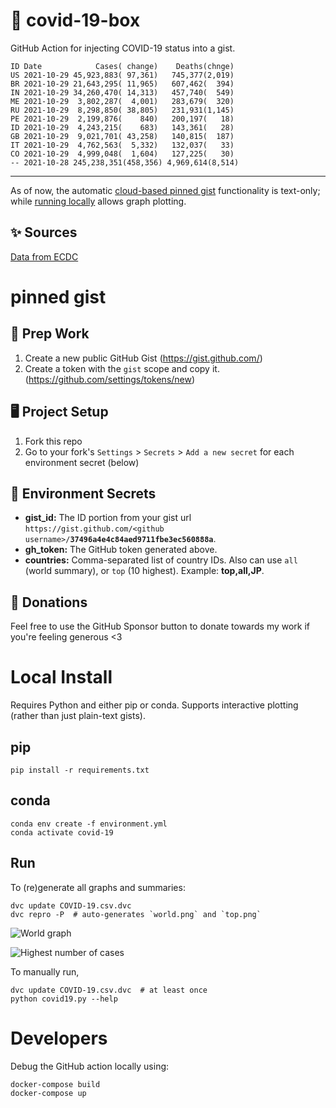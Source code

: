# 🏥 covid-19-box

GitHub Action for injecting COVID-19 status into a gist.

```
ID Date            Cases( change)    Deaths(chnge)
US 2021-10-29 45,923,883( 97,361)   745,377(2,019)
BR 2021-10-29 21,643,295( 11,965)   607,462(  394)
IN 2021-10-29 34,260,470( 14,313)   457,740(  549)
ME 2021-10-29  3,802,287(  4,001)   283,679(  320)
RU 2021-10-29  8,298,850( 38,805)   231,931(1,145)
PE 2021-10-29  2,199,876(    840)   200,197(   18)
ID 2021-10-29  4,243,215(    683)   143,361(   28)
GB 2021-10-29  9,021,701( 43,258)   140,815(  187)
IT 2021-10-29  4,762,563(  5,332)   132,037(   33)
CO 2021-10-29  4,999,048(  1,604)   127,225(   30)
-- 2021-10-28 245,238,351(458,356) 4,969,614(8,514)
```

---

As of now, the automatic [cloud-based pinned gist](#pinned-gist) functionality is text-only;
while [running locally](#local-install) allows graph plotting.

## ✨ Sources

[Data from ECDC](https://www.ecdc.europa.eu/en/publications-data/download-todays-data-geographic-distribution-covid-19-cases-worldwide)

# pinned gist

## 🎒 Prep Work
1. Create a new public GitHub Gist (https://gist.github.com/)
1. Create a token with the `gist` scope and copy it. (https://github.com/settings/tokens/new)

## 🖥 Project Setup
1. Fork this repo
1. Go to your fork's `Settings` > `Secrets` > `Add a new secret` for each environment secret (below)

## 🤫 Environment Secrets
- **gist_id:** The ID portion from your gist url `https://gist.github.com/<github username>/`**`37496a4e4c84aed9711fbe3ec560888a`**.
- **gh_token:** The GitHub token generated above.
- **countries:** Comma-separated list of country IDs. Also can use `all` (world summary), or `top` (10 highest). Example: **top,all,JP**.

## 💸 Donations

Feel free to use the GitHub Sponsor button to donate towards my work if you're feeling generous <3

# Local Install

Requires Python and either pip or conda. Supports interactive plotting (rather than just plain-text gists).

## pip

```
pip install -r requirements.txt
```

## conda

```
conda env create -f environment.yml
conda activate covid-19
```

## Run

To (re)generate all graphs and summaries:

```
dvc update COVID-19.csv.dvc
dvc repro -P  # auto-generates `world.png` and `top.png`
```

![World graph](world.png)

![Highest number of cases](top.png)

To manually run,

```
dvc update COVID-19.csv.dvc  # at least once
python covid19.py --help
```

# Developers

Debug the GitHub action locally using:

```
docker-compose build
docker-compose up
```
